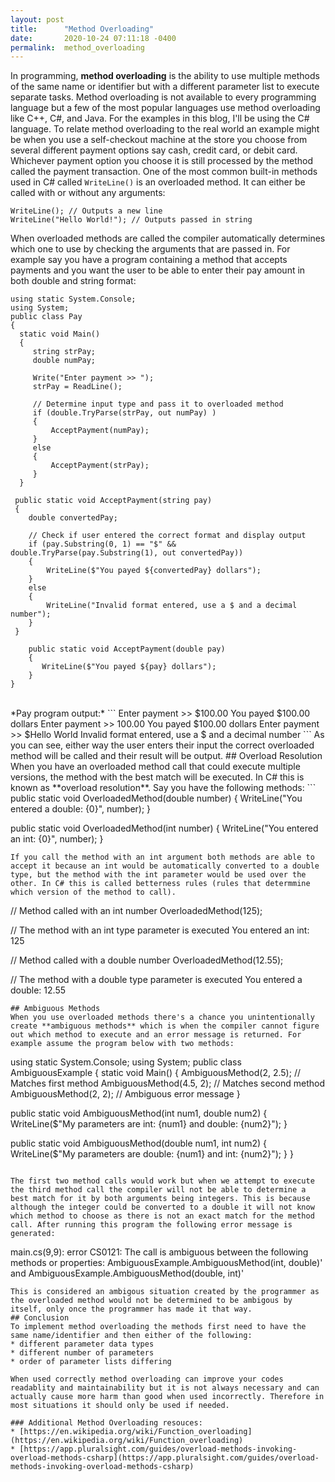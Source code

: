 ```yaml
---
layout: post
title:      "Method Overloading"
date:       2020-10-24 07:11:18 -0400
permalink:  method_overloading
---
```



In programming, **method overloading** is the ability to use multiple methods of the same name or identifier but with a different parameter list to execute separate tasks. Method overloading is not available to every programming language but a few of the most popular languages use method overloading like C++, C#, and Java. For the examples in this blog, I'll be using the C# language. To relate method overloading to the real world an example might be when you use a self-checkout machine at the store you choose from several different payment options say cash, credit card, or debit card. Whichever payment option you choose it is still processed by the method called the payment transaction. One of the most common built-in methods used in C# called  `WriteLine()`  is an overloaded method. It can either be called with or without any arguments:
```
WriteLine(); // Outputs a new line
WriteLine("Hello World!"); // Outputs passed in string
```
When overloaded methods are called the compiler automatically determines which one to use by checking the arguments that are passed in. For example say you have a program containing a method that accepts payments and you want the user to be able to enter their pay amount in both double and string format:
```
using static System.Console;
using System;
public class Pay
{
  static void Main()
  {
     string strPay;
     double numPay;
		
     Write("Enter payment >> ");
     strPay = ReadLine();
		
     // Determine input type and pass it to overloaded method
     if (double.TryParse(strPay, out numPay) )
     {
	     AcceptPayment(numPay);
     }
     else
     {
	     AcceptPayment(strPay);
     }
  }
	
 public static void AcceptPayment(string pay)
 {
	double convertedPay;
			
	// Check if user entered the correct format and display output
	if (pay.Substring(0, 1) == "$" && double.TryParse(pay.Substring(1), out convertedPay))
	{
		WriteLine($"You payed ${convertedPay} dollars");
	}
	else
	{
		WriteLine("Invalid format entered, use a $ and a decimal number");
	}
 }
	 
    public static void AcceptPayment(double pay)
    {
       WriteLine($"You payed ${pay} dollars");
    }
}
```
<br>
*Pay program output:*
```
Enter payment >> $100.00
You payed $100.00 dollars
Enter payment >> 100.00
You payed $100.00 dollars
Enter payment >> $Hello World
Invalid format entered, use a $ and a decimal number
```
As you can see, either way the user enters their input the correct overloaded method will be called and their result will be output. 
## Overload Resolution
When you have an overloaded method call that could execute multiple versions, the method with the best match will be executed. In C# this is known as **overload resolution**. Say you have the following methods:
```
public static void OverloadedMethod(double number)
{
   WriteLine("You entered a double: {0}", number);
}

public static void OverloadedMethod(int number)
{
   WriteLine("You entered an int: {0}", number);
}
```
If you call the method with an int argument both methods are able to accept it because an int would be automatically converted to a double type, but the method with the int parameter would be used over the other. In C# this is called betterness rules (rules that determmine which version of the method to call).
```
// Method called with an int number
OverloadedMethod(125); 

// The method with an int type parameter is executed
You entered an int: 125

// Method called with a double number
OverloadedMethod(12.55); 

// The method with a double type parameter is executed
You entered a double: 12.55
```
## Ambiguous Methods
When you use overloaded methods there's a chance you unintentionally create **ambiguous methods** which is when the compiler cannot figure out which method to execute and an error message is returned. For example assume the program below with two methods:
```
using static System.Console;
using System;
public class AmbiguousExample
{
  static void Main()
  {
     AmbiguousMethod(2, 2.5); // Matches first method
     AmbiguousMethod(4.5, 2); // Matches second method
     AmbiguousMethod(2, 2); // Ambiguous error message
  }

  public static void AmbiguousMethod(int num1, double num2) 
  {
     WriteLine($"My parameters are int: {num1} and double: {num2}");
  }
	 
  public static void AmbiguousMethod(double num1, int num2)
  {
     WriteLine($"My parameters are double: {num1} and int: {num2}");
  }
}
```

The first two method calls would work but when we attempt to execute the third method call the compiler will not be able to determine a best match for it by both arguments being integers. This is because although the integer could be converted to a double it will not know which method to choose as there is not an exact match for the method call. After running this program the following error message is generated:
```
 main.cs(9,9): error CS0121:  The call is ambiguous between the following methods or properties: 
 AmbiguousExample.AmbiguousMethod(int, double)' and AmbiguousExample.AmbiguousMethod(double, int)'
```
This is considered an ambigous situation created by the programmer as the overloaded method would not be determined to be ambigous by itself, only once the programmer has made it that way. 
## Conclusion
To implement method overloading the methods first need to have the same name/identifier and then either of the following:
* different parameter data types
* different number of parameters
* order of parameter lists differing

When used correctly method overloading can improve your codes readablity and maintainability but it is not always necessary and can actually cause more harm than good when used incorrectly. Therefore in most situations it should only be used if needed.

### Additional Method Overloading resouces:
* [https://en.wikipedia.org/wiki/Function_overloading](https://en.wikipedia.org/wiki/Function_overloading)
* [https://app.pluralsight.com/guides/overload-methods-invoking-overload-methods-csharp](https://app.pluralsight.com/guides/overload-methods-invoking-overload-methods-csharp)









